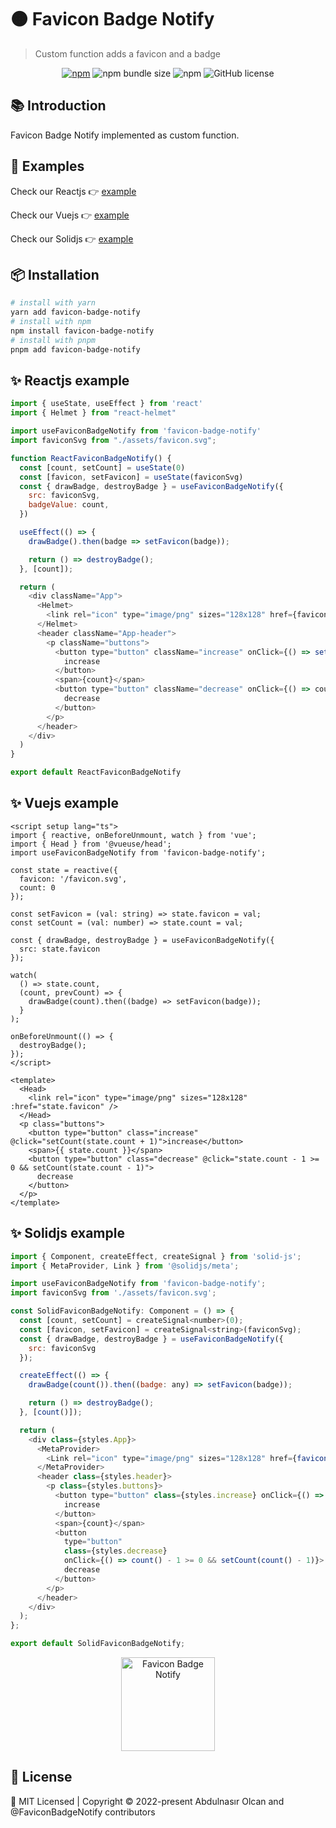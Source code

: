 # 🟠 Favicon Badge Notify

> <p>Custom function adds a favicon and a badge</p>

<div align="center">

[![npm](https://img.shields.io/npm/v/favicon-badge-notify?style=flat-square)](https://www.npmjs.com/package/favicon-badge-notify)
![npm bundle size](https://img.shields.io/bundlephobia/minzip/favicon-badge-notify?style=flat-square)
![npm](https://img.shields.io/npm/dt/favicon-badge-notify?style=flat-square)
![GitHub license](https://img.shields.io/npm/l/favicon-badge-notify?style=flat-square)

</div>

## :books: Introduction

Favicon Badge Notify implemented as custom function.

## :rocket: Examples

Check our Reactjs 👉 [example](https://react-favicon-badge-notify.vercel.app/)

Check our Vuejs 👉 [example](https://vue-favicon-badge-notify.vercel.app/)

Check our Solidjs 👉 [example](https://solid-favicon-badge-notify.vercel.app/)

## :package: Installation

```bash
# install with yarn
yarn add favicon-badge-notify
# install with npm
npm install favicon-badge-notify
# install with pnpm 
pnpm add favicon-badge-notify
```

## :sparkles: Reactjs example

```js
import { useState, useEffect } from 'react'
import { Helmet } from "react-helmet"

import useFaviconBadgeNotify from 'favicon-badge-notify'
import faviconSvg from "./assets/favicon.svg";

function ReactFaviconBadgeNotify() {
  const [count, setCount] = useState(0)
  const [favicon, setFavicon] = useState(faviconSvg)
  const { drawBadge, destroyBadge } = useFaviconBadgeNotify({
    src: faviconSvg,
    badgeValue: count,
  })

  useEffect(() => {
    drawBadge().then(badge => setFavicon(badge));

    return () => destroyBadge();
  }, [count]);

  return (
    <div className="App">
      <Helmet>
        <link rel="icon" type="image/png" sizes="128x128" href={favicon}></link>
      </Helmet>
      <header className="App-header">
        <p className="buttons">
          <button type="button" className="increase" onClick={() => setCount((count) => count + 1)}>
            increase
          </button>
          <span>{count}</span>
          <button type="button" className="decrease" onClick={() => count - 1 >= 0 && setCount((count) => count - 1)}>
            decrease
          </button>
        </p>
      </header>
    </div>
  )
}

export default ReactFaviconBadgeNotify
```

## :sparkles: Vuejs example

```vue
<script setup lang="ts">
import { reactive, onBeforeUnmount, watch } from 'vue';
import { Head } from '@vueuse/head';
import useFaviconBadgeNotify from 'favicon-badge-notify';

const state = reactive({
  favicon: '/favicon.svg',
  count: 0
});

const setFavicon = (val: string) => state.favicon = val;
const setCount = (val: number) => state.count = val;

const { drawBadge, destroyBadge } = useFaviconBadgeNotify({
  src: state.favicon
});

watch(
  () => state.count,
  (count, prevCount) => {
    drawBadge(count).then((badge) => setFavicon(badge));
  }
);

onBeforeUnmount(() => {
  destroyBadge();
});
</script>

<template>
  <Head>
    <link rel="icon" type="image/png" sizes="128x128" :href="state.favicon" />
  </Head>
  <p class="buttons">
    <button type="button" class="increase" @click="setCount(state.count + 1)">increase</button>
    <span>{{ state.count }}</span>
    <button type="button" class="decrease" @click="state.count - 1 >= 0 && setCount(state.count - 1)">
      decrease
    </button>
  </p>
</template>
```

## :sparkles: Solidjs example

```js
import { Component, createEffect, createSignal } from 'solid-js';
import { MetaProvider, Link } from '@solidjs/meta';

import useFaviconBadgeNotify from 'favicon-badge-notify';
import faviconSvg from './assets/favicon.svg';

const SolidFaviconBadgeNotify: Component = () => {
  const [count, setCount] = createSignal<number>(0);
  const [favicon, setFavicon] = createSignal<string>(faviconSvg);
  const { drawBadge, destroyBadge } = useFaviconBadgeNotify({
    src: faviconSvg
  });

  createEffect(() => {
    drawBadge(count()).then((badge: any) => setFavicon(badge));

    return () => destroyBadge();
  }, [count()]);

  return (
    <div class={styles.App}>
      <MetaProvider>
        <Link rel="icon" type="image/png" sizes="128x128" href={favicon()} />
      </MetaProvider>
      <header class={styles.header}>
        <p class={styles.buttons}>
          <button type="button" class={styles.increase} onClick={() => setCount(count() + 1)}>
            increase
          </button>
          <span>{count}</span>
          <button
            type="button"
            class={styles.decrease}
            onClick={() => count() - 1 >= 0 && setCount(count() - 1)}>
            decrease
          </button>
        </p>
      </header>
    </div>
  );
};

export default SolidFaviconBadgeNotify;
```

<p align="center" dir="auto">
    <img src="https://github.com/jsdeveloperr/favicon-badge-notify/blob/master/example/react/src/assets/favicon-badge-notify.png" width="150" alt="Favicon Badge Notify" style="max-width: 100%;"> 
</p>

## 📄 License

<div calign="center">
    🍁 MIT Licensed | Copyright © 2022-present Abdulnasır Olcan and @FaviconBadgeNotify contributors
</div>
